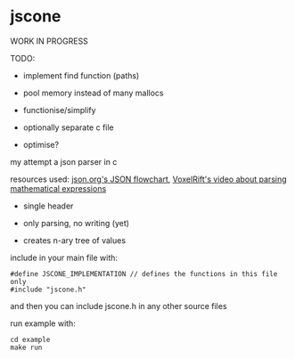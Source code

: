 # jscone

WORK IN PROGRESS

TODO:

- implement find function (paths)

- pool memory instead of many mallocs

- functionise/simplify

- optionally separate c file

- optimise?

my attempt a json parser in c

resources used: [json.org's JSON flowchart](https://www.json.org/), [VoxelRift's video about parsing mathematical expressions](https://youtu.be/myZcNjKcVGw)

- single header

- only parsing, no writing (yet)

- creates n-ary tree of values

include in your main file with:

```
#define JSCONE_IMPLEMENTATION // defines the functions in this file only
#include "jscone.h"
```

and then you can include jscone.h in any other source files

run example with:

```
cd example
make run
```
